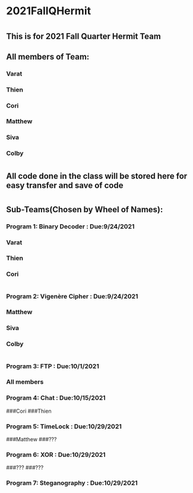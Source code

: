 # 2021FallQHermit
#
## This is for 2021 Fall Quarter Hermit Team
## All members of Team:
### Varat
### Thien
### Cori
### Matthew
### Siva
### Colby
#
## All code done in the class will be stored here for easy transfer and save of code
#
## Sub-Teams(Chosen by Wheel of Names):
### Program 1: Binary Decoder : Due:9/24/2021
### Varat
### Thien
### Cori
#
### Program 2: Vigenère Cipher : Due:9/24/2021
### Matthew
### Siva
### Colby
#
### Program 3: FTP : Due:10/1/2021
### All members
### Program 4: Chat : Due:10/15/2021
###Cori
###Thien

### Program 5: TimeLock : Due:10/29/2021
###Matthew
###???
### Program 6: XOR : Due:10/29/2021
###???
###???
### Program 7: Steganography : Due:10/29/2021


